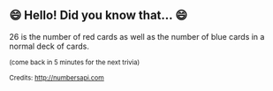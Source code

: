 ## 😄 Hello! Did you know that... 😄
26 is the number of red cards as well as the number of blue cards in a normal deck of cards.

<sup>(come back in 5 minutes for the next trivia)</sup>


<sup>Credits: http://numbersapi.com</sup>
